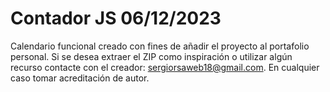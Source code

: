 # Contador JS 06/12/2023

Calendario funcional creado con fines de añadir el proyecto al portafolio personal. Si se desea extraer el ZIP como inspiración o utilizar algún recurso contacte con el creador: sergiorsaweb18@gmail.com. En cualquier caso tomar acreditación de autor.
